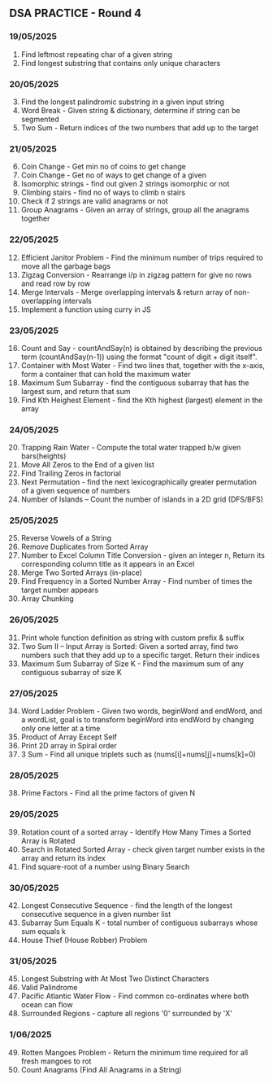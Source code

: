 ## DSA PRACTICE - Round 4

### 19/05/2025
1. Find leftmost repeating char of a given string
2. Find longest substring that contains only unique characters

### 20/05/2025
3. Find the longest palindromic substring in a given input string
4. Word Break - Given string & dictionary, determine if string can be segmented
5. Two Sum - Return indices of the two numbers that add up to the target

### 21/05/2025
6. Coin Change - Get min no of coins to get change
7. Coin Change - Get no of ways to get change of a given
8. Isomorphic strings - find out given 2 strings isomorphic or not
9. Climbing stairs - find no of ways to climb n stairs
10. Check if 2 strings are valid anagrams or not
11. Group Anagrams - Given an array of strings, group all the anagrams together

### 22/05/2025
12. Efficient Janitor Problem - Find the minimum number of trips required to move all the garbage bags
13. Zigzag Conversion - Rearrange i/p in zigzag pattern for give no rows and read row by row
14. Merge Intervals - Merge overlapping intervals & return array of non-overlapping intervals
15. Implement a function using curry in JS

### 23/05/2025
16. Count and Say - countAndSay(n) is obtained by describing the previous term (countAndSay(n-1)) using the format "count of digit + digit itself".
17. Container with Most Water - Find two lines that, together with the x-axis, form a container that can hold the maximum water
18. Maximum Sum Subarray - find the contiguous subarray that has the largest sum, and return that sum
19. Find Kth Heighest Element - find the Kth highest (largest) element in the array

### 24/05/2025
20. Trapping Rain Water - Compute the total water trapped b/w given bars(heights)
21. Move All Zeros to the End of a given list
22. Find Trailing Zeros in factorial
23. Next Permutation - find the next lexicographically greater permutation of a given sequence of numbers
24. Number of Islands – Count the number of islands in a 2D grid (DFS/BFS)

### 25/05/2025
25. Reverse Vowels of a String
26. Remove Duplicates from Sorted Array
27. Number to Excel Column Title Conversion - given an integer n, Return its corresponding column title as it appears in an Excel
28. Merge Two Sorted Arrays (in-place)
29. Find Frequency in a Sorted Number Array - Find number of times the target number appears
30. Array Chunking

### 26/05/2025
31. Print whole function definition as string with custom prefix & suffix
32. Two Sum II – Input Array is Sorted: Given a sorted array, find two numbers such that they add up to a specific target. Return their indices
33. Maximum Sum Subarray of Size K - Find the maximum sum of any contiguous subarray of size K

### 27/05/2025
34. Word Ladder Problem - Given two words, beginWord and endWord, and a wordList, goal is to transform beginWord into endWord by changing only one letter at a time
35. Product of Array Except Self
36. Print 2D array in Spiral order
37. 3 Sum - Find all unique triplets such as (nums[i]+nums[j]+nums[k]=0)

### 28/05/2025
38. Prime Factors - Find all the prime factors of given N

### 29/05/2025
39. Rotation count of a sorted array - Identify How Many Times a Sorted Array is Rotated
40. Search in Rotated Sorted Array - check given target number exists in the array and return its index
41. Find square-root of a number using Binary Search

### 30/05/2025
42. Longest Consecutive Sequence - find the length of the longest consecutive sequence in a given number list
43. Subarray Sum Equals K - total number of contiguous subarrays whose sum equals k
44. House Thief (House Robber) Problem

### 31/05/2025
45. Longest Substring with At Most Two Distinct Characters
46. Valid Palindrome
47. Pacific Atlantic Water Flow - Find common co-ordinates where both ocean can flow
48. Surrounded Regions - capture all regions '0' surrounded by 'X'

### 1/06/2025
49. Rotten Mangoes Problem -  Return the minimum time required for all fresh mangoes to rot
50. Count Anagrams (Find All Anagrams in a String)
